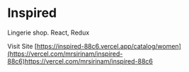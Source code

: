 # Inspired
Lingerie shop. React, Redux

Visit Site [https://inspired-88c6.vercel.app/catalog/women](https://vercel.com/mrsirinam/inspired-88c6)https://vercel.com/mrsirinam/inspired-88c6
